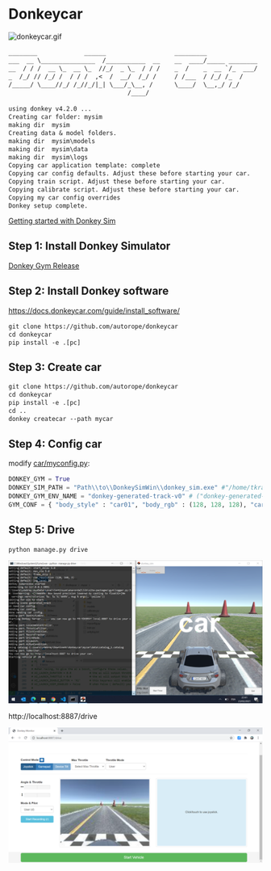 # Donkeycar

![donkeycar.gif](donkeycar.gif)

```
________             ______                   _________
___  __ \_______________  /___________  __    __  ____/_____ ________
__  / / /  __ \_  __ \_  //_/  _ \_  / / /    _  /    _  __ `/_  ___/
_  /_/ // /_/ /  / / /  ,<  /  __/  /_/ /     / /___  / /_/ /_  /
/_____/ \____//_/ /_//_/|_| \___/_\__, /      \____/  \__,_/ /_/
                                 /____/

using donkey v4.2.0 ...
Creating car folder: mysim
making dir  mysim
Creating data & model folders.
making dir  mysim\models
making dir  mysim\data
making dir  mysim\logs
Copying car application template: complete
Copying car config defaults. Adjust these before starting your car.
Copying train script. Adjust these before starting your car.
Copying calibrate script. Adjust these before starting your car.
Copying my car config overrides
Donkey setup complete.
```
[Getting started with Donkey Sim](https://www.youtube.com/watch?v=wqQMmHVT8qw)

## Step 1: Install Donkey Simulator

[Donkey Gym Release](https://github.com/tawnkramer/gym-donkeycar/releases)

## Step 2: Install Donkey software

https://docs.donkeycar.com/guide/install_software/

```
git clone https://github.com/autorope/donkeycar
cd donkeycar
pip install -e .[pc]
```

## Step 3: Create car 


```
git clone https://github.com/autorope/donkeycar
cd donkeycar
pip install -e .[pc]
cd ..
donkey createcar --path mycar
```

## Step 4: Config car

modify [car/myconfig.py](car/myconfig.py):
```python
DONKEY_GYM = True
DONKEY_SIM_PATH = "Path\\to\\DonkeySimWin\\donkey_sim.exe" #"/home/tkramer/projects/sdsandbox/sdsim/build/DonkeySimLinux/donkey_sim.x86_64" when racing on virtual-race-league use "remote", or user "remote" when you want to start the sim manually first.
DONKEY_GYM_ENV_NAME = "donkey-generated-track-v0" # ("donkey-generated-track-v0"|"donkey-generated-roads-v0"|"donkey-warehouse-v0"|"donkey-avc-sparkfun-v0")
GYM_CONF = { "body_style" : "car01", "body_rgb" : (128, 128, 128), "car_name" : "car", "font_size" : 100} # body style(donkey|bare|car01) body rgb 0-255
```


## Step 5: Drive
```
python manage.py drive
```

![manage_drive.png](manage_drive.png)

http://localhost:8887/drive

![remote_control.png](remote_control.png)